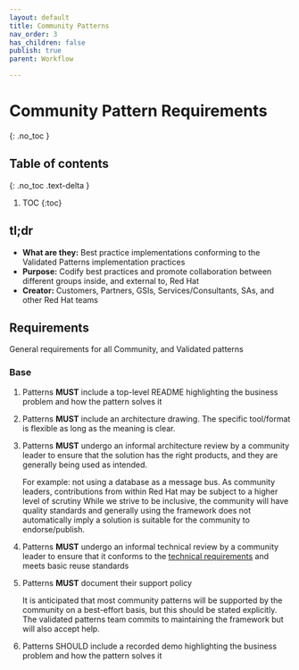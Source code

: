 ```yaml
---
layout: default
title: Community Patterns
nav_order: 3
has_children: false
publish: true
parent: Workflow

---
```


# Community Pattern Requirements

{: .no_toc }

## Table of contents

{: .no_toc .text-delta }

1. TOC
{:toc}

## tl;dr

* **What are they:** Best practice implementations conforming to the Validated Patterns implementation practices
* **Purpose:** Codify best practices and promote collaboration between different groups inside, and external to, Red Hat
* **Creator:** Customers, Partners, GSIs, Services/Consultants, SAs, and other Red Hat teams

## Requirements

General requirements for all Community, and Validated patterns

### Base
1. Patterns **MUST** include a top-level README highlighting the business problem and how the pattern solves it
1. Patterns **MUST** include an architecture drawing. The specific tool/format is flexible as long as the meaning is clear.
1. Patterns **MUST** undergo an informal architecture review by a community leader to ensure that the solution has the right products, and they are generally being used as intended.  

   For example: not using a database as a message bus.
   As community leaders, contributions from within Red Hat may be subject to a higher level of scrutiny
   While we strive to be inclusive, the community will have quality standards and generally using the framework does not automatically imply a solution is suitable for the community to endorse/publish. 

1. Patterns **MUST** undergo an informal technical review by a community leader to ensure that it conforms to the [technical requirements]([#](/requirements/implementation/)) and meets basic reuse standards
1. Patterns **MUST** document their support policy

   It is anticipated that most community patterns will be supported by the community on a best-effort basis, but this should be stated explicitly.  
   The validated patterns team commits to maintaining the framework but will also accept help.

1. Patterns SHOULD include a recorded demo highlighting the business problem and how the pattern solves it
